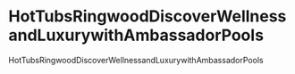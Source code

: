 # HotTubsRingwoodDiscoverWellnessandLuxurywithAmbassadorPools
HotTubsRingwoodDiscoverWellnessandLuxurywithAmbassadorPools
